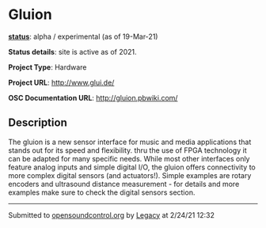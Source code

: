 # Gluion

**[status](../implementation-status.html)**: alpha / experimental (as of 19-Mar-21)

**Status details**: 
site is active as of 2021.

**Project Type**: Hardware

**Project URL**: <http://www.glui.de/>

**OSC Documentation URL**: <http://gluion.pbwiki.com/>

## Description

The gluion is a new sensor interface for music and media applications that stands out for its speed and flexibility. thru the use of FPGA technology it can be adapted for many specific needs. While most other interfaces only feature analog inputs and simple digital I/O, the gluion offers connectivity to more complex digital sensors (and actuators!). Simple examples are rotary encoders and ultrasound distance measurement - for details and more examples make sure to check the digital sensors section.

---
Submitted to [opensoundcontrol.org](https://opensoundcontrol.org) by [Legacy](https://web.archive.org) at 2/24/21 12:32

